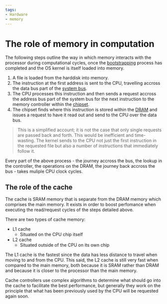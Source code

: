 ```yaml
---
tags:
- Hardware
- memory
---
```


# The role of memory in computation

The following steps outline the way in which memory interacts with the processor during computational cycles, once the [bootstrapping](/Operating_Systems/Boot_process.md) process has completed and the OS kernel is itself loaded into memory. 

1. A file is loaded from the harddisk into memory.
2. The instruction at the first address is sent to the CPU, travelling accross the data bus part of the [system bus](/Hardware/Bus.md#system-bus).
3. The CPU processes this instruction and then sends a request accross the address bus part of the system bus for the next instruction to the memory controller within the [chipset](/Hardware/Chipset_and_controllers.md).
4. The chipset finds where this instruction is stored within the [DRAM](/Hardware/Memory/RAM_types.md#dram) and issues a request to have it read out and send to the CPU over the data bus. 

> This is a simplified account; it is not the case that only single requests are passed back and forth. This would be inefficient and time-wasting. The kernel sends to the CPU not just the first instruction in the requested file but also a number of instructions that immediately follow it. 

Every part of the above process - the journey accross the bus, the lookup in the controller, the operations on the DRAM, the journey back accross the bus - takes muliple CPU clock cycles. 

## The role of the cache

The cache is SRAM memory that is separate from the DRAM memory which comprises the main memory. It exists in order to boost perfomance when executing the read/request cycles of the steps detailed above. 

There are two types of cache memory: 

* L1 cache
  * Situated on the CPU chip itself
* L2 cache
  * Situated outside of the CPU on its own chip

The L1 cache is the fastest since the data has less distance to travel when moving to and from the CPU. This said, the L2 cache is still very fast when compared to the main memory, both because it is SRAM rather than DRAM and because it is closer to the processor than the main memory.

Cache controllers use complex algorithms to determine what should go into the cache to facilitate the best performance, but generally they work on the principle that what has been previously used by the CPU will be requested again soon. 